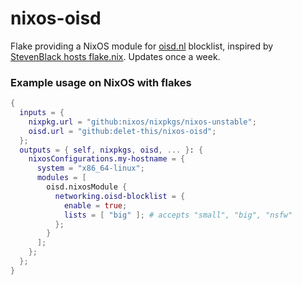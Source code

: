 # nixos-oisd
Flake providing a NixOS module for [oisd.nl](https://github.com/sjhgvr/oisd) blocklist, inspired by [StevenBlack hosts flake.nix](https://github.com/StevenBlack/hosts/blob/master/flake.nix). Updates once a week.

### Example usage on NixOS with flakes
```nix
{
  inputs = {
    nixpkg.url = "github:nixos/nixpkgs/nixos-unstable";
    oisd.url = "github:delet-this/nixos-oisd";
  };
  outputs = { self, nixpkgs, oisd, ... }: {
    nixosConfigurations.my-hostname = {
      system = "x86_64-linux";
      modules = [
        oisd.nixosModule {
          networking.oisd-blocklist = {
            enable = true;
            lists = [ "big" ]; # accepts "small", "big", "nsfw"
          };
        }
      ];
    };
  };
}
```

